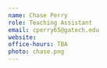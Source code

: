 ```yaml
---
name: Chase Perry
role: Teaching Assistant
email: cperry65@gatech.edu
website: 
office-hours: TBA
photo: chase.png
---
```

